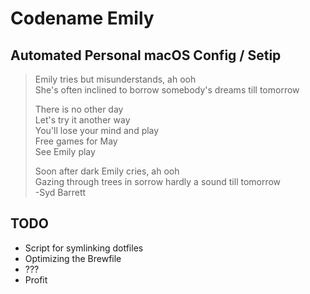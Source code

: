 # Codename Emily
## Automated Personal macOS Config / Setip
>Emily tries but misunderstands, ah ooh  
>She's often inclined to borrow somebody's dreams till tomorrow  
>  
>There is no other day  
>Let's try it another way  
>You'll lose your mind and play  
>Free games for May  
>See Emily play  
>  
>Soon after dark Emily cries, ah ooh  
>Gazing through trees in sorrow hardly a sound till tomorrow  
> -Syd Barrett

## TODO
* Script for symlinking dotfiles
* Optimizing the Brewfile
* ???
* Profit
